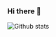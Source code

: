### Hi there 👋

![Github stats](https://github-readme-stats.vercel.app/api?username=karahiyo&count_private=true&show_icon=true&include_all_commits=true&hide=contribs,prs,issues&show_icons=true)
